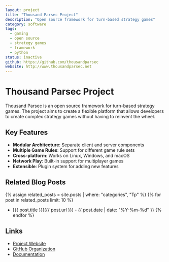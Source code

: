 ```yaml
---
layout: project
title: "Thousand Parsec Project"
description: "Open source framework for turn-based strategy games"
category: software
tags:
  - gaming
  - open source
  - strategy games
  - framework
  - python
status: inactive
github: https://github.com/thousandparsec
website: http://www.thousandparsec.net
---
```


# Thousand Parsec Project

Thousand Parsec is an open source framework for turn-based strategy games. The project aims to create a flexible platform that allows developers to create complex strategy games without having to reinvent the wheel.

## Key Features

- **Modular Architecture**: Separate client and server components
- **Multiple Game Rules**: Support for different game rule sets
- **Cross-platform**: Works on Linux, Windows, and macOS
- **Network Play**: Built-in support for multiplayer games
- **Extensible**: Plugin system for adding new features

## Related Blog Posts

{% assign related_posts = site.posts | where: "categories", "Tp" %}
{% for post in related_posts limit: 10 %}
- [{{ post.title }}]({{ post.url }}) - {{ post.date | date: "%Y-%m-%d" }}
{% endfor %}

## Links

- [Project Website](http://www.thousandparsec.net)
- [GitHub Organization](https://github.com/thousandparsec)
- [Documentation](http://www.thousandparsec.net/wiki/Main_Page)